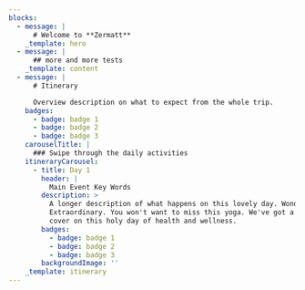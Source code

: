 ```yaml
---
blocks:
  - message: |
      # Welcome to **Zermatt**
    _template: hero
  - message: |
      ## more and more tests
    _template: content
  - message: |
      # Itinerary

      Overview description on what to expect from the whole trip.
    badges:
      - badge: badge 1
      - badge: badge 2
      - badge: badge 3
    carouselTitle: |
      ### Swipe through the daily activities
    itineraryCarousel:
      - title: Day 1
        header: |
          Main Event Key Words
        description: >
          A longer description of what happens on this lovely day. Wonderful.
          Extraordinary. You won't want to miss this yoga. We've got a lot to
          cover on this holy day of health and wellness.
        badges:
          - badge: badge 1
          - badge: badge 2
          - badge: badge 3
        backgroundImage: ''
    _template: itinerary
---
```


